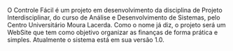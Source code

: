 O Controle Fácil é um projeto em desenvolvimento da disciplina de Projeto Interdisciplinar, do curso de Análise e Desenvolvimento de Sistemas, pelo Centro Universitário Moura Lacerda.
Como o nome já diz, o projeto será um WebSite que tem como objetivo organizar as finanças de forma prática e simples. Atualmente o sistema está em sua versão 1.0.
